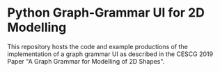 # Python Graph-Grammar UI for 2D Modelling

This repository hosts the code and example productions of the implementation of
a graph grammar UI as described in the CESCG 2019 Paper "A Graph Grammar for 
Modelling of 2D Shapes".
